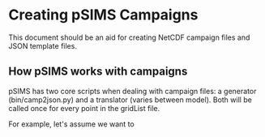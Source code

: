 # Creating pSIMS Campaigns

This document should be an aid for creating NetCDF campaign files and JSON template files.

## How pSIMS works with campaigns

pSIMS has two core scripts when dealing with campaign files: a generator (bin/camp2json.py) and a translator (varies between model). Both will be called once for every point in the gridList file.

For example, let's assume we want to 